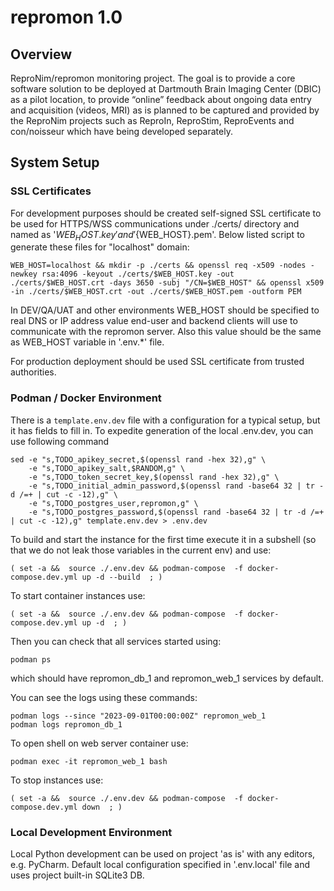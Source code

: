 # repromon 1.0

## Overview

ReproNim/repromon monitoring project. The goal is to provide a core software solution to be deployed
at Dartmouth Brain Imaging Center (DBIC) as a pilot location, to provide “online” feedback about
ongoing data entry and acquisition (videos, MRI) as is planned to be captured and provided by the
ReproNim projects such as ReproIn, ReproStim, ReproEvents and con/noisseur which have being developed
separately.

## System Setup

### SSL Certificates

For development purposes should be created self-signed SSL certificate to be used for HTTPS/WSS
communications under ./certs/ directory and named as '${WEB_HOST}.key' and '${WEB_HOST}.pem'. Below
listed script to generate these files for "localhost" domain:

    WEB_HOST=localhost && mkdir -p ./certs && openssl req -x509 -nodes -newkey rsa:4096 -keyout ./certs/$WEB_HOST.key -out ./certs/$WEB_HOST.crt -days 3650 -subj "/CN=$WEB_HOST" && openssl x509 -in ./certs/$WEB_HOST.crt -out ./certs/$WEB_HOST.pem -outform PEM

In DEV/QA/UAT and other environments WEB_HOST should be specified to real DNS or IP address value
end-user and backend clients will use to communicate with the repromon server. Also this value should
be the same as WEB_HOST variable in '.env.*' file.

For production deployment should be used SSL certificate from trusted authorities.

### Podman / Docker Environment
There is a `template.env.dev` file with a configuration for a typical setup, but it has fields to fill in.
To expedite generation of the local .env.dev, you can use following command

    sed -e "s,TODO_apikey_secret,$(openssl rand -hex 32),g" \
        -e "s,TODO_apikey_salt,$RANDOM,g" \
        -e "s,TODO_token_secret_key,$(openssl rand -hex 32),g" \
        -e "s,TODO_initial_admin_password,$(openssl rand -base64 32 | tr -d /=+ | cut -c -12),g" \
        -e "s,TODO_postgres_user,repromon,g" \
        -e "s,TODO_postgres_password,$(openssl rand -base64 32 | tr -d /=+ | cut -c -12),g" template.env.dev > .env.dev

To build and start the instance for the first time execute it in a subshell (so that we do not leak
those variables in the current env) and use:

    ( set -a &&  source ./.env.dev && podman-compose  -f docker-compose.dev.yml up -d --build  ; )

To start container instances use:

    ( set -a &&  source ./.env.dev && podman-compose  -f docker-compose.dev.yml up -d  ; )

Then you can check that all services started using:

    podman ps

which should have repromon_db_1 and repromon_web_1 services by default.

You can see the logs using these commands:

    podman logs --since "2023-09-01T00:00:00Z" repromon_web_1
    podman logs repromon_db_1

To open shell on web server container use:

    podman exec -it repromon_web_1 bash

To stop instances use:

    ( set -a &&  source ./.env.dev && podman-compose  -f docker-compose.dev.yml down  ; )


### Local Development Environment

Local Python development can be used on project 'as is' with any editors, e.g. PyCharm.
Default local configuration specified in '.env.local' file and uses project built-in SQLite3 DB.


<!--
## Web Application UI
### TODO: Feedback Screen UI
### TODO: Administration
### TODO: Sending Feedback Screen Message
### TODO: Testing
+-->
